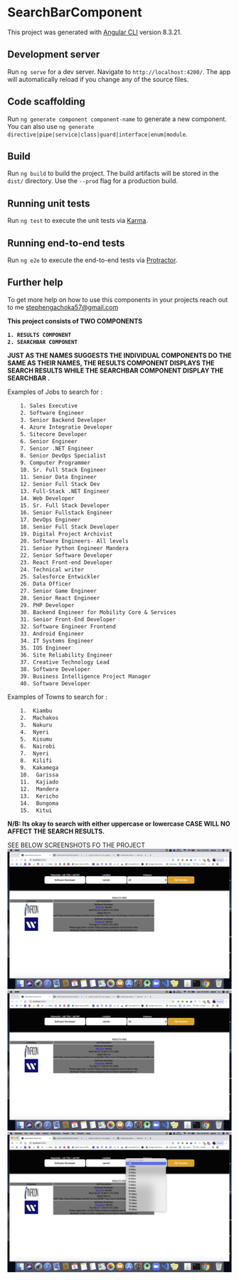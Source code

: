 # SearchBarComponent

This project was generated with [Angular CLI](https://github.com/angular/angular-cli) version 8.3.21.

## Development server

Run `ng serve` for a dev server. Navigate to `http://localhost:4200/`. The app will automatically reload if you change any of the source files.

## Code scaffolding

Run `ng generate component component-name` to generate a new component. You can also use `ng generate directive|pipe|service|class|guard|interface|enum|module`.

## Build

Run `ng build` to build the project. The build artifacts will be stored in the `dist/` directory. Use the `--prod` flag for a production build.

## Running unit tests

Run `ng test` to execute the unit tests via [Karma](https://karma-runner.github.io).

## Running end-to-end tests

Run `ng e2e` to execute the end-to-end tests via [Protractor](http://www.protractortest.org/).

## Further help

To get more help on how to use this components in your projects reach out to me stephengachoka57@gmail.com

<strong>
This project consists of TWO COMPONENTS

    1. RESULTS COMPONENT
    2. SEARCHBAR COMPONENT

JUST AS THE NAMES SUGGESTS THE INDIVIDUAL COMPONENTS DO THE SAME AS THEIR NAMES, THE RESULTS COMPONENT DISPLAYS THE SEARCH RESULTS WHILE THE SEARCHBAR
COMPONENT DISPLAY THE SEARCHBAR .

</strong>


Examples of Jobs to search for :

        1. Sales Executive
        2. Software Engineer
        3. Senior Backend Developer
        4. Azure Integratie Developer
        5. Sitecore Developer
        6. Senior Engineer
        7. Senior .NET Engineer
        8. Senior DevOps Specialist
        9. Computer Programmer
        10. Sr. Full Stack Engineer
        11. Senior Data Engineer
        12. Senior Full Stack Dev
        13. Full-Stack .NET Engineer
        14. Web Developer
        15. Sr. Full Stack Developer
        16. Senior Fullstack Engineer
        17. DevOps Engineer
        18. Senior Full Stack Developer
        19. Digital Project Archivist
        20. Software Engineers- All levels
        21. Senior Python Engineer Mandera
        22. Senior Software Developer
        23. React Front-end Developer
        24. Technical writer 
        25. Salesforce Entwickler
        26. Data Officer
        27. Senior Game Engineer
        28. Senior React Engineer
        29. PHP Developer 
        30. Backend Engineer for Mobility Core & Services
        31. Senior Front-End Developer
        32. Software Engineer Frontend
        33. Android Engineer
        34. IT Systems Engineer
        35. IOS Engineer
        36. Site Reliability Engineer
        37. Creative Technology Lead 
        38. Software Developer
        39. Business Intelligence Project Manager
        40. Software Developer 

Examples of Towns to search for :

        1.  Kiambu
        2.  Machakos
        3.  Nakuru
        4.  Nyeri 
        5.  Kisumu
        6.  Nairobi
        7.  Nyeri
        8.  Kilifi
        9.  Kakamega
        10.  Garissa
        11.  Kajiado
        12.  Mandera
        13.  Kericho
        14.  Bungoma
        15.  Kitui

<strong> N/B: Its okay to search with either uppercase or lowercase CASE WILL NO AFFECT THE SEARCH RESULTS. </strong>

SEE BELOW SCREENSHOTS FO THE PROJECT<br>
<img src="./src/assets/screenshots/scrn1.png"><br>
<img src="./src/assets/screenshots/scrn2.png"><br>
<img src="./src/assets/screenshots/scrn3.png">